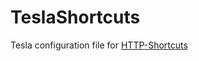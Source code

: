 # TeslaShortcuts
Tesla configuration file for [HTTP-Shortcuts](https://github.com/Waboodoo/HTTP-Shortcuts)
